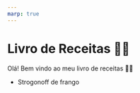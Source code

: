 ```yaml
---
marp: true
---
```


# Livro de Receitas  :man_cook:
Olá! Bem vindo ao meu livro de receitas :raising_hand_man:
- Strogonoff de frango